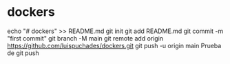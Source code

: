# dockers

echo "# dockers" >> README.md
git init
git add README.md
git commit -m "first commit"
git branch -M main
git remote add origin <https://github.com/luispuchades/dockers.git>
git push -u origin main
Prueba de git push
